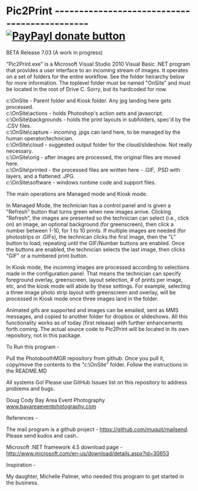 Pic2Print ---------------------------------------------  [![PayPayl donate button](http://img.shields.io/paypal/donate.png?color=yellow)](https://www.paypal.com/cgi-bin/webscr?cmd=_s-xclick&hosted_button_id=7JRTAVG63XHUL  "Donate once-off to this project using Paypal")
=========

BETA Release 7.03 (A work in progress) 

"Pic2Print.exe" is a Microsoft Visual Studio 2010 Visual Basic .NET program that provides a user interface to an incoming stream of images.  It operates on a set of folders for the entire workflow. See the folder heirarchy below for more information. The toplevel folder must be named "OnSite" and must be located in the root of Drive C.  Sorry, but its hardcoded for now.  

c:\OnSite                - Parent folder and Kiosk folder. Any jpg landing here gets processed.<br>
c:\OnSite\actions        - holds Photoshop's action sets and javascript.<br>
c:\OnSite\backgrounds    - holds the print layouts in subfolders, spec'd by the .CSV files.<br>
c:\OnSite\capture        - incoming .jpgs can land here, to be managed by the human operator/technician.<br>
c:\OnSite\cloud          - suggested output folder for the cloud/slideshow.  Not really necessary.<br>
c:\OnSite\orig           - after images are processed, the original files are moved here.<br>
c:\OnSite\printed        - the processed files are written here - .GIF, .PSD with layers, and a flattened .JPG.<br>
c:\OnSite\software       - windows runtime code and support files.<br>

The main operations are Managed mode and Kiosk mode. 

In Managed Mode, the technician has a control panel and is given a "Refresh" button that turns green when new  images arrive. Clicking "Refresh", the images are presented so the technician can select (i.e., click on) an image, an optional background (for greenscreen), then click a number between 1-10, for 1 to 10 prints.  If multiple images are needed (for photostrips or .GIFs), the technican clicks the first image, then the "L" button to load; repeating until the GIF/Number buttons are enabled. Once the buttons are enabled, the technician selects the last image, then clicks "GIF" or a numbered print button.

In Kiosk mode, the incoming images are processed according to selections made in the configuration panel.  That means the technician can specify foreground overlay, greenscreen, layout selection, # of prints per image, etc, and the kiosk mode will abide by these settings.  For example, selecting a three image photo strip layout with greenscreen and overlay, will be processed in Kiosk mode once three images land in the folder.

Animated gifs are supported and images can be emailed, sent as MMS messages, and copied to another folder for dropbox or slideshows.  All this functionality works as of today (first release) with further enhancements forth coming.  The actual source code to Pic2Print will be located in its own repository, not in this package. 

To Run this program - 

Pull the PhotoboothMGR repository from github.  Once you pull it, copy/move the contents to the "c:\OnSite" folder.
Follow the instructions in the README.MD

All systems Go! Please use GitHub Issues list on this repository to address problems and bugs.

Doug Cody
Bay Area Event Photography
www.bayareaeventphotography.com

References -

The mail program is a github project - https://github.com/muquit/mailsend. Please send kudos and cash..

Microsoft .NET framework 4.5 download page - http://www.microsoft.com/en-us/download/details.aspx?id=30653

Inspiration -

My daughter, Michelle Palmer, who needed this program to get started in the business.


